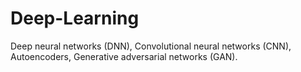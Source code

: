 # Deep-Learning
Deep neural networks (DNN), Convolutional neural networks (CNN), Autoencoders, Generative adversarial networks (GAN).
